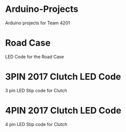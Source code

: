 # Arduino-Projects
Arduino projects for Team 4201


# Road Case

LED Code for the Road Case


# 3PIN 2017 Clutch LED Code

3 pin LED Stip code for Clutch


# 4PIN 2017 Clutch LED Code

4 pin LED Stip code for Clutch
